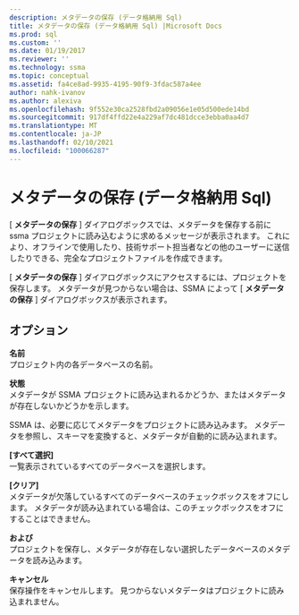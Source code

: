 ```yaml
---
description: メタデータの保存 (データ格納用 Sql)
title: メタデータの保存 (データ格納用 Sql) |Microsoft Docs
ms.prod: sql
ms.custom: ''
ms.date: 01/19/2017
ms.reviewer: ''
ms.technology: ssma
ms.topic: conceptual
ms.assetid: fa4ce8ad-9935-4195-90f9-3fdac587a4ee
author: nahk-ivanov
ms.author: alexiva
ms.openlocfilehash: 9f552e30ca2528fbd2a09056e1e05d500ede14bd
ms.sourcegitcommit: 917df4ffd22e4a229af7dc481dcce3ebba0aa4d7
ms.translationtype: MT
ms.contentlocale: ja-JP
ms.lasthandoff: 02/10/2021
ms.locfileid: "100066287"
---
```

# <a name="save-metadata-accesstosql"></a>メタデータの保存 (データ格納用 Sql)
[ **メタデータの保存** ] ダイアログボックスでは、メタデータを保存する前に ssma プロジェクトに読み込むように求めるメッセージが表示されます。 これにより、オフラインで使用したり、技術サポート担当者などの他のユーザーに送信したりできる、完全なプロジェクトファイルを作成できます。  
  
[ **メタデータの保存** ] ダイアログボックスにアクセスするには、プロジェクトを保存します。 メタデータが見つからない場合は、SSMA によって [ **メタデータの保存** ] ダイアログボックスが表示されます。  
  
## <a name="options"></a>オプション  
**名前**  
プロジェクト内の各データベースの名前。  
  
**状態**  
メタデータが SSMA プロジェクトに読み込まれるかどうか、またはメタデータが存在しないかどうかを示します。  
  
SSMA は、必要に応じてメタデータをプロジェクトに読み込みます。 メタデータを参照し、スキーマを変換すると、メタデータが自動的に読み込まれます。  
  
**[すべて選択]**  
一覧表示されているすべてのデータベースを選択します。  
  
**[クリア]**  
メタデータが欠落しているすべてのデータベースのチェックボックスをオフにします。 メタデータが読み込まれている場合は、このチェックボックスをオフにすることはできません。  
  
**および**  
プロジェクトを保存し、メタデータが存在しない選択したデータベースのメタデータを読み込みます。  
  
**キャンセル**  
保存操作をキャンセルします。 見つからないメタデータはプロジェクトに読み込まれません。  
  
